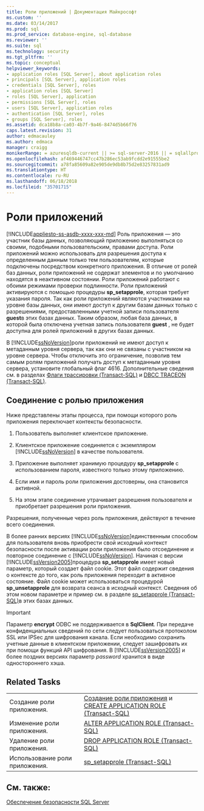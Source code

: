 ```yaml
---
title: Роли приложений | Документация Майкрософт
ms.custom: ''
ms.date: 03/14/2017
ms.prod: sql
ms.prod_service: database-engine, sql-database
ms.reviewer: ''
ms.suite: sql
ms.technology: security
ms.tgt_pltfrm: ''
ms.topic: conceptual
helpviewer_keywords:
- application roles [SQL Server], about application roles
- principals [SQL Server], application roles
- credentials [SQL Server], roles
- application roles [SQL Server]
- roles [SQL Server], application
- permissions [SQL Server], roles
- users [SQL Server], application roles
- authentication [SQL Server], roles
- groups [SQL Server], roles
ms.assetid: dca18b8a-ca03-4b7f-9a46-8474d5b66f76
caps.latest.revision: 31
author: edmacauley
ms.author: edmaca
manager: craigg
monikerRange: = azuresqldb-current || >= sql-server-2016 || = sqlallproducts-allversions
ms.openlocfilehash: af469446747cc47b286ec53ab9fcdd2e91555be2
ms.sourcegitcommit: a78fa85609a82e905de9db8b75d2e83257831ad9
ms.translationtype: HT
ms.contentlocale: ru-RU
ms.lasthandoff: 06/18/2018
ms.locfileid: "35701715"
---
```

# <a name="application-roles"></a>Роли приложений
[!INCLUDE[appliesto-ss-asdb-xxxx-xxx-md](../../../includes/appliesto-ss-asdb-xxxx-xxx-md.md)]
  Роль приложения — это участник базы данных, позволяющий приложению выполняться со своими, подобными пользовательским, правами доступа. Роли приложений можно использовать для разрешения доступа к определенным данным только тем пользователям, которые подключены посредством конкретного приложения. В отличие от ролей баз данных, роли приложений не содержат элементов и по умолчанию находятся в неактивном состоянии. Роли приложений работают с обоими режимами проверки подлинности. Роли приложений активируются с помощью процедуры **sp_setapprole**, которая требует указания пароля. Так как роли приложений являются участниками на уровне базы данных, они имеют доступ к другим базам данных только с разрешениями, предоставленными учетной записи пользователя **guest**в этих базах данных. Таким образом, любая база данных, в которой была отключена учетная запись пользователя **guest** , не будет доступна для ролей приложений в других базах данных.  
  
 В [!INCLUDE[ssNoVersion](../../../includes/ssnoversion-md.md)]роли приложений не имеют доступ к метаданным уровня сервера, так как они не связаны с участником на уровне сервера. Чтобы отключить это ограничение, позволив тем самым ролям приложений получать доступ к метаданным уровня сервера, установите глобальный флаг 4616. Дополнительные сведения см. в разделах [Флаги трассировки (Transact-SQL)](../../../t-sql/database-console-commands/dbcc-traceon-trace-flags-transact-sql.md) и [DBCC TRACEON (Transact-SQL)](../../../t-sql/database-console-commands/dbcc-traceon-transact-sql.md).  
  
## <a name="connecting-with-an-application-role"></a>Соединение с ролью приложения  
 Ниже представлены этапы процесса, при помощи которого роль приложения переключает контексты безопасности.  
  
1.  Пользователь выполняет клиентское приложение.  
  
2.  Клиентское приложение соединяется с экземпляром [!INCLUDE[ssNoVersion](../../../includes/ssnoversion-md.md)] в качестве пользователя.  
  
3.  Приложение выполняет хранимую процедуру **sp_setapprole** с использованием пароля, известного только этому приложению.  
  
4.  Если имя и пароль роли приложения достоверны, она становится активной.  
  
5.  На этом этапе соединение утрачивает разрешения пользователя и приобретает разрешения роли приложения.  
  
 Разрешения, полученные через роль приложения, действуют в течение всего соединения.  
  
 В более ранних версиях [!INCLUDE[ssNoVersion](../../../includes/ssnoversion-md.md)]единственным способом для пользователя вновь приобрести свой исходный контекст безопасности после активации роли приложения было отсоединение и повторное соединение с [!INCLUDE[ssNoVersion](../../../includes/ssnoversion-md.md)]. Начиная с версии [!INCLUDE[ssVersion2005](../../../includes/ssversion2005-md.md)]процедура **sp_setapprole** имеет новый параметр, который создает файл cookie. Этот файл содержит сведения о контексте до того, как роль приложения переходит в активное состояние. Файл cookie может использоваться процедурой **sp_unsetapprole** для возврата сеанса в исходный контекст. Сведения об этом новом параметре и пример см. в разделе [sp_setapprole (Transact-SQL)](../../../relational-databases/system-stored-procedures/sp-setapprole-transact-sql.md)в этих базах данных.  
  
> [!IMPORTANT]  
>  Параметр **encrypt** ODBC не поддерживается в **SqlClient**. При передаче конфиденциальных сведений по сети следует пользоваться протоколом SSL или IPSec для шифрования канала. Если необходимо сохранить учетные данные в клиентском приложении, следует зашифровать их при помощи функций API шифрования. В [!INCLUDE[ssVersion2005](../../../includes/ssversion2005-md.md)] и более поздних версиях параметр *password* хранится в виде одностороннего хэша.  
  
## <a name="related-tasks"></a>Related Tasks  
  
|||  
|-|-|  
|Создание роли приложения.|[Создание роли приложения](../../../relational-databases/security/authentication-access/create-an-application-role.md) и [CREATE APPLICATION ROLE (Transact-SQL)](../../../t-sql/statements/create-application-role-transact-sql.md)|  
|Изменение роли приложения.|[ALTER APPLICATION ROLE (Transact-SQL)](../../../t-sql/statements/alter-application-role-transact-sql.md)|  
|Удаление роли приложения.|[DROP APPLICATION ROLE (Transact-SQL)](../../../t-sql/statements/drop-application-role-transact-sql.md)|  
|Использование роли приложения.|[sp_setapprole (Transact-SQL)](../../../relational-databases/system-stored-procedures/sp-setapprole-transact-sql.md)|  
  
## <a name="see-also"></a>См. также:  
 [Обеспечение безопасности SQL Server](../../../relational-databases/security/securing-sql-server.md)  
  
  
